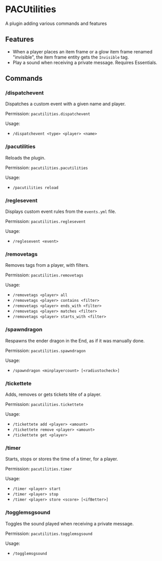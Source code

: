 # PACUtilities
A plugin adding various commands and features

## Features
- When a player places an item frame or a glow item frame renamed "invisible", the item frame entity gets the `Invisible` tag.
- Play a sound when receiving a private message. Requires Essentials.

## Commands

### /dispatchevent
Dispatches a custom event with a given name and player.

Permission: `pacutilities.dispatchevent`

Usage:
- `/dispatchevent <type> <player> <name>`

### /pacutilities
Reloads the plugin.

Permission: `pacutilities.pacutilities`

Usage:
- `/pacutilities reload`

### /reglesevent
Displays custom event rules from the `events.yml` file.

Permission: `pacutilities.reglesevent`

Usage:
- `/reglesevent <event>`

### /removetags
Removes tags from a player, with filters.

Permission: `pacutilities.removetags`

Usage:
- `/removetags <player> all`
- `/removetags <player> contains <filter>`
- `/removetags <player> ends_with <filter>`
- `/removetags <player> matches <filter>`
- `/removetags <player> starts_with <filter>`

### /spawndragon
Respawns the ender dragon in the End, as if it was manually done.

Permission: `pacutilities.spawndragon`

Usage:
- `/spawndragon <minplayercount> [<radiustocheck>]`

### /tickettete
Adds, removes or gets tickets tête of a player.

Permission: `pacutilities.tickettete`

Usage:
- `/tickettete add <player> <amount>`
- `/tickettete remove <player> <amount>`
- `/tickettete get <player>`

### /timer
Starts, stops or stores the time of a timer, for a player.

Permission: `pacutilities.timer`

Usage:
- `/timer <player> start`
- `/timer <player> stop`
- `/timer <player> store <score> [<ifBetter>]`

### /togglemsgsound
Toggles the sound played when receiving a private message.

Permission: `pacutilities.togglemsgsound`

Usage:
- `/togglemsgsound`
